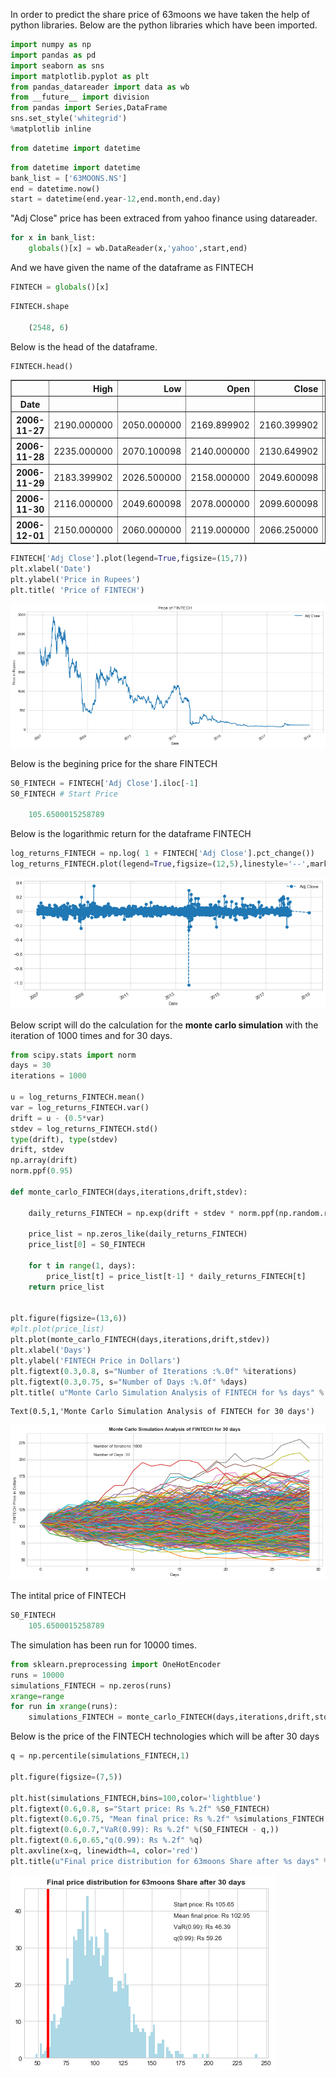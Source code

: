 
In order to predict the share price of 63moons we have taken the help of python libraries.
Below are the python libraries which have been imported.

```python
import numpy as np
import pandas as pd
import seaborn as sns
import matplotlib.pyplot as plt
from pandas_datareader import data as wb
from __future__ import division
from pandas import Series,DataFrame
sns.set_style('whitegrid')
%matplotlib inline
```

```python
from datetime import datetime
```


```python
from datetime import datetime
bank_list = ['63MOONS.NS']
end = datetime.now()
start = datetime(end.year-12,end.month,end.day)
```

"Adj Close" price has been extraced from yahoo finance using datareader.

```python
for x in bank_list:
    globals()[x] = wb.DataReader(x,'yahoo',start,end)
```
And we have given the name of the dataframe as FINTECH

```python
FINTECH = globals()[x]
```

```python
FINTECH.shape

    (2548, 6)
```

Below is the head of the dataframe.

```python
FINTECH.head()
```
<table border="1" class="dataframe">
  <thead>
    <tr style="text-align: right;">
      <th></th>
      <th>High</th>
      <th>Low</th>
      <th>Open</th>
      <th>Close</th>
      <th>Volume</th>
      <th>Adj Close</th>
    </tr>
    <tr>
      <th>Date</th>
      <th></th>
      <th></th>
      <th></th>
      <th></th>
      <th></th>
      <th></th>
    </tr>
  </thead>
  <tbody>
    <tr>
      <th>2006-11-27</th>
      <td>2190.000000</td>
      <td>2050.000000</td>
      <td>2169.899902</td>
      <td>2160.399902</td>
      <td>61107.0</td>
      <td>2109.745605</td>
    </tr>
    <tr>
      <th>2006-11-28</th>
      <td>2235.000000</td>
      <td>2070.100098</td>
      <td>2140.000000</td>
      <td>2130.649902</td>
      <td>61051.0</td>
      <td>2080.693359</td>
    </tr>
    <tr>
      <th>2006-11-29</th>
      <td>2183.399902</td>
      <td>2026.500000</td>
      <td>2158.000000</td>
      <td>2049.600098</td>
      <td>35538.0</td>
      <td>2001.543823</td>
    </tr>
    <tr>
      <th>2006-11-30</th>
      <td>2116.000000</td>
      <td>2049.600098</td>
      <td>2078.000000</td>
      <td>2099.600098</td>
      <td>45290.0</td>
      <td>2050.371338</td>
    </tr>
    <tr>
      <th>2006-12-01</th>
      <td>2150.000000</td>
      <td>2060.000000</td>
      <td>2119.000000</td>
      <td>2066.250000</td>
      <td>24941.0</td>
      <td>2017.803345</td>
    </tr>
  </tbody>
</table>
</div>


```python
FINTECH['Adj Close'].plot(legend=True,figsize=(15,7))
plt.xlabel('Date')
plt.ylabel('Price in Rupees')
plt.title( 'Price of FINTECH')
```
![png](output_7_1.png)

Below is the begining price for the share FINTECH

```python
S0_FINTECH = FINTECH['Adj Close'].iloc[-1]
S0_FINTECH # Start Price

    105.6500015258789
```
Below is the logarithmic return for the dataframe FINTECH

```python
log_returns_FINTECH = np.log( 1 + FINTECH['Adj Close'].pct_change()) 
log_returns_FINTECH.plot(legend=True,figsize=(12,5),linestyle='--',marker='o')
```
![png](output_9_1.png)

Below script will do the calculation for the **monte carlo simulation** with the iteration of 1000 times and for 30 days.

```python
from scipy.stats import norm
days = 30
iterations = 1000

u = log_returns_FINTECH.mean()
var = log_returns_FINTECH.var()
drift = u - (0.5*var)
stdev = log_returns_FINTECH.std()
type(drift), type(stdev)
drift, stdev
np.array(drift)
norm.ppf(0.95)

def monte_carlo_FINTECH(days,iterations,drift,stdev):

    daily_returns_FINTECH = np.exp(drift + stdev * norm.ppf(np.random.rand(days, iterations)))
    
    price_list = np.zeros_like(daily_returns_FINTECH)
    price_list[0] = S0_FINTECH

    for t in range(1, days):
        price_list[t] = price_list[t-1] * daily_returns_FINTECH[t]
    return price_list


plt.figure(figsize=(13,6))
#plt.plot(price_list)
plt.plot(monte_carlo_FINTECH(days,iterations,drift,stdev))
plt.xlabel('Days')
plt.ylabel('FINTECH Price in Dollars')
plt.figtext(0.3,0.8, s="Number of Iterations :%.0f" %iterations)
plt.figtext(0.3,0.75, s="Number of Days :%.0f" %days)
plt.title( u"Monte Carlo Simulation Analysis of FINTECH for %s days" % days, weight='bold')
```
    Text(0.5,1,'Monte Carlo Simulation Analysis of FINTECH for 30 days')

![png](output_10_1.png)



The intital price of FINTECH

```python
S0_FINTECH
    105.6500015258789
```
The simulation has been run for 10000 times.

```python
from sklearn.preprocessing import OneHotEncoder
runs = 10000
simulations_FINTECH = np.zeros(runs)
xrange=range
for run in xrange(runs):
    simulations_FINTECH = monte_carlo_FINTECH(days,iterations,drift,stdev)[days -1]
```

Below is the price of the FINTECH technologies which will be after 30 days

```python
q = np.percentile(simulations_FINTECH,1)

plt.figure(figsize=(7,5))

plt.hist(simulations_FINTECH,bins=100,color='lightblue')
plt.figtext(0.6,0.8, s="Start price: Rs %.2f" %S0_FINTECH)
plt.figtext(0.6,0.75, "Mean final price: Rs %.2f" %simulations_FINTECH.mean())
plt.figtext(0.6,0.7,"VaR(0.99): Rs %.2f" %(S0_FINTECH - q,))
plt.figtext(0.6,0.65,"q(0.99): Rs %.2f" %q)
plt.axvline(x=q, linewidth=4, color='red')
plt.title(u"Final price distribution for 63moons Share after %s days" % days, weight='bold');
```
![png](output_13_0.png)

